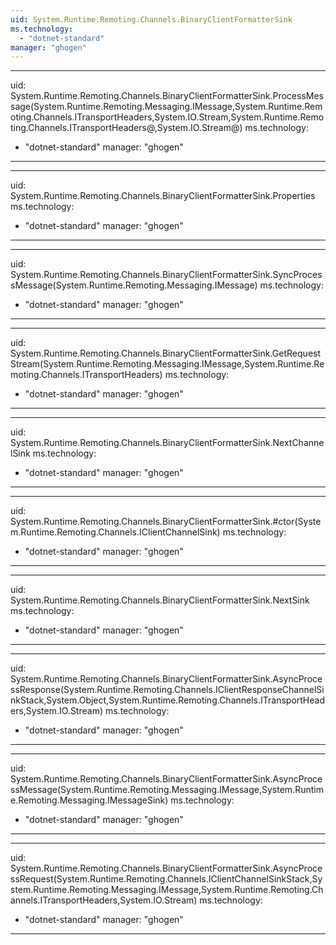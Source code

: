 ```yaml
---
uid: System.Runtime.Remoting.Channels.BinaryClientFormatterSink
ms.technology: 
  - "dotnet-standard"
manager: "ghogen"
---
```


---
uid: System.Runtime.Remoting.Channels.BinaryClientFormatterSink.ProcessMessage(System.Runtime.Remoting.Messaging.IMessage,System.Runtime.Remoting.Channels.ITransportHeaders,System.IO.Stream,System.Runtime.Remoting.Channels.ITransportHeaders@,System.IO.Stream@)
ms.technology: 
  - "dotnet-standard"
manager: "ghogen"
---

---
uid: System.Runtime.Remoting.Channels.BinaryClientFormatterSink.Properties
ms.technology: 
  - "dotnet-standard"
manager: "ghogen"
---

---
uid: System.Runtime.Remoting.Channels.BinaryClientFormatterSink.SyncProcessMessage(System.Runtime.Remoting.Messaging.IMessage)
ms.technology: 
  - "dotnet-standard"
manager: "ghogen"
---

---
uid: System.Runtime.Remoting.Channels.BinaryClientFormatterSink.GetRequestStream(System.Runtime.Remoting.Messaging.IMessage,System.Runtime.Remoting.Channels.ITransportHeaders)
ms.technology: 
  - "dotnet-standard"
manager: "ghogen"
---

---
uid: System.Runtime.Remoting.Channels.BinaryClientFormatterSink.NextChannelSink
ms.technology: 
  - "dotnet-standard"
manager: "ghogen"
---

---
uid: System.Runtime.Remoting.Channels.BinaryClientFormatterSink.#ctor(System.Runtime.Remoting.Channels.IClientChannelSink)
ms.technology: 
  - "dotnet-standard"
manager: "ghogen"
---

---
uid: System.Runtime.Remoting.Channels.BinaryClientFormatterSink.NextSink
ms.technology: 
  - "dotnet-standard"
manager: "ghogen"
---

---
uid: System.Runtime.Remoting.Channels.BinaryClientFormatterSink.AsyncProcessResponse(System.Runtime.Remoting.Channels.IClientResponseChannelSinkStack,System.Object,System.Runtime.Remoting.Channels.ITransportHeaders,System.IO.Stream)
ms.technology: 
  - "dotnet-standard"
manager: "ghogen"
---

---
uid: System.Runtime.Remoting.Channels.BinaryClientFormatterSink.AsyncProcessMessage(System.Runtime.Remoting.Messaging.IMessage,System.Runtime.Remoting.Messaging.IMessageSink)
ms.technology: 
  - "dotnet-standard"
manager: "ghogen"
---

---
uid: System.Runtime.Remoting.Channels.BinaryClientFormatterSink.AsyncProcessRequest(System.Runtime.Remoting.Channels.IClientChannelSinkStack,System.Runtime.Remoting.Messaging.IMessage,System.Runtime.Remoting.Channels.ITransportHeaders,System.IO.Stream)
ms.technology: 
  - "dotnet-standard"
manager: "ghogen"
---
